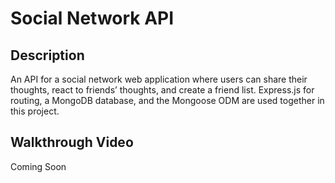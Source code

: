 # Social Network API

## Description

An API for a social network web application where users can share their thoughts, react to friends’ thoughts, and create a friend list. Express.js for routing, a MongoDB database, and the Mongoose ODM are used together in this project.

## Walkthrough Video

Coming Soon
